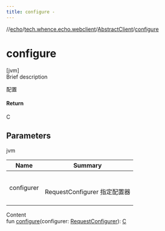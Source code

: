 ```yaml
---
title: configure -
---
```

//[echo](../../index.md)/[tech.whence.echo.webclient](../index.md)/[AbstractClient](index.md)/[configure](configure.md)



# configure  
[jvm]  
Brief description  


配置



#### Return  


C



## Parameters  
  
jvm  
  
|  Name|  Summary| 
|---|---|
| configurer| <br><br>RequestConfigurer 指定配置器<br><br>
  
  
Content  
fun [configure](configure.md)(configurer: [RequestConfigurer](../../tech.whence.echo.webclient.request/-request-configurer/index.md)): [C](index.md)  



